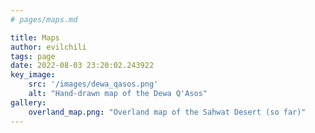 ```yaml
---
# pages/maps.md

title: Maps
author: evilchili
tags: page
date: 2022-08-03 23:20:02.243922
key_image:
    src: '/images/dewa_qasos.png'
    alt: "Hand-drawn map of the Dewa Q'Asos"
gallery:
    overland_map.png: "Overland map of the Sahwat Desert (so far)"
---
```


